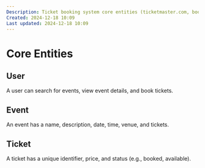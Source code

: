 ```yaml
---
Description: Ticket booking system core entities (ticketmaster.com, bookmyshow.com, ticketbox, etc.)
Created: 2024-12-18 10:09
Last updated: 2024-12-18 10:09
---
```


# Core Entities

## User

A user can search for events, view event details, and book tickets.

## Event

An event has a name, description, date, time, venue, and tickets.

## Ticket

A ticket has a unique identifier, price, and status (e.g., booked, available).

